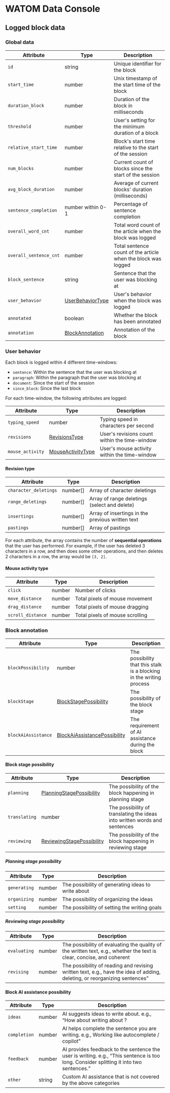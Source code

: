 # WATOM Data Console

## Logged block data

### Global data

| Attribute              | Type                                 | Description                                                   |
| ---------------------- | ------------------------------------ | ------------------------------------------------------------- |
| `id`                   | string                               | Unique identifier for the block                               |
| `start_time`           | number                               | Unix timestamp of the start time of the block                 |
| `duration_block`       | number                               | Duration of the block in milliseconds                         |
| `threshold`            | number                               | User's setting for the minimum duration of a block            |
| `relative_start_time`  | number                               | Block's start time relative to the start of the session       |
| `num_blocks`           | number                               | Current count of blocks since the start of the session        |
| `avg_block_duration`   | number                               | Average of current blocks' duration (milliseconds)            |
| `sentence_completion`  | number within 0-1                    | Percentage of sentence completion                             |
| `overall_word_cnt`     | number                               | Total word count of the article when the block was logged     |
| `overall_sentence_cnt` | number                               | Total sentence count of the article when the block was logged |
| `block_sentence`       | string                               | Sentence that the user was blocking at                        |
| `user_behavior`        | [UserBehaviorType](#user-behavior)   | User's behavior when the block was logged                     |
| `annotated`            | boolean                              | Whether the block has been annotated                          |
| `annotation`           | [BlockAnnotation](#block-annotation) | Annotation of the block                                       |

### User behavior

Each block is logged within 4 different time-windows:

- `sentence`: Within the sentence that the user was blocking at
- `paragraph`: Within the paragraph that the user was blocking at
- `document`: Since the start of the session
- `since_block`: Since the last block

For each time-window, the following attributes are logged:

| Attribute        | Type                                      | Description                                   |
| ---------------- | ----------------------------------------- | --------------------------------------------- |
| `typing_speed`   | number                                    | Typing speed in characters per second         |
| `revisions`      | [RevisionsType](#revision-type)           | User's revisions count within the time-window |
| `mouse_activity` | [MouseActivityType](#mouse-activity-type) | User's mouse activity within the time-window  |

<!-- Revision type -->

#### Revision type

| Attribute             | Type     | Description                                      |
| --------------------- | -------- | ------------------------------------------------ |
| `character_deletings` | number[] | Array of character deletings                     |
| `range_deletings`     | number[] | Array of range deletings (select and delete)     |
| `insertings`          | number[] | Array of insertings in the previous written text |
| `pastings`            | number[] | Array of pastings                                |

For each attribute, the array contains the number of **sequential operations** that the user has performed. For example, if the user has deleted 3 characters in a row, and then does some other operations, and then deletes 2 characters in a row, the array would be `[3, 2]`.

<!-- Mouse activity type -->

#### Mouse activity type

| Attribute         | Type   | Description                     |
| ----------------- | ------ | ------------------------------- |
| `click`           | number | Number of clicks                |
| `move_distance`   | number | Total pixels of mouse movement  |
| `drag_distance`   | number | Total pixels of mouse dragging  |
| `scroll_distance` | number | Total pixels of mouse scrolling |

### Block annotation

| Attribute           | Type                                                             | Description                                                          |
| ------------------- | ---------------------------------------------------------------- | -------------------------------------------------------------------- |
| `blockPossibility`  | number                                                           | The possibility that this stalk is a blocking in the writing process |
| `blockStage`        | [BlockStagePossibility](#block-stage-possibility)                | The possibility of the block stage                                   |
| `blockAiAssistance` | [BlockAiAssistancePossibility](#block-ai-assistance-possibility) | The requirement of AI assistance during the block                    |

#### Block stage possibility

| Attribute     | Type                                                      | Description                                                               |
| ------------- | --------------------------------------------------------- | ------------------------------------------------------------------------- |
| `planning`    | [PlanningStagePossibility](#planning-stage-possibility)   | The possibility of the block happening in planning stage                  |
| `translating` | number                                                    | The possibility of translating the ideas into written words and sentences |
| `reviewing`   | [ReviewingStagePossibility](#reviewing-stage-possibility) | The possibility of the block happening in reviewing stage                 |

##### Planning stage possibility

| Attribute    | Type   | Description                                        |
| ------------ | ------ | -------------------------------------------------- |
| `generating` | number | The possibility of generating ideas to write about |
| `organizing` | number | The possibility of organizing the ideas            |
| `setting`    | number | The possibility of setting the writing goals       |

##### Reviewing stage possibility

| Attribute    | Type   | Description                                                                                                               |
| ------------ | ------ | ------------------------------------------------------------------------------------------------------------------------- |
| `evaluating` | number | The possibility of evaluating the quality of the written text, e.g., whether the text is clear, concise, and coherent     |
| `revising`   | number | The possibility of reading and revising written text, e.g., have the idea of adding, deleting, or reorganizing sentences" |

#### Block AI assistance possibility

| Attribute    | Type   | Description                                                                                                                            |
| ------------ | ------ | -------------------------------------------------------------------------------------------------------------------------------------- |
| `ideas`      | number | AI suggests ideas to write about. e.g., “How about writing about <suggested idea>?                                                     |
| `completion` | number | AI helps complete the sentence you are writing. e.g., Working like autocomplete / copilot"                                             |
| `feedback`   | number | AI provides feedback to the sentence the user is writing. e.g., “This sentence is too long. Consider splitting it into two sentences.” |
| `other`      | string | Custom AI assistance that is not covered by the above categories                                                                       |
